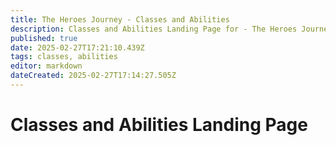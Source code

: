 ```yaml
---
title: The Heroes Journey - Classes and Abilities
description: Classes and Abilities Landing Page for - The Heroes Journey Emu
published: true
date: 2025-02-27T17:21:10.439Z
tags: classes, abilities
editor: markdown
dateCreated: 2025-02-27T17:14:27.505Z
---
```


# Classes and Abilities Landing Page
